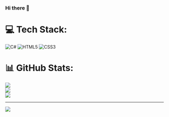 ### Hi there 👋

# 💻 Tech Stack:
![C#](https://img.shields.io/badge/c%23-%23239120.svg?style=for-the-badge&logo=c-sharp&logoColor=white) ![HTML5](https://img.shields.io/badge/html5-%23E34F26.svg?style=for-the-badge&logo=html5&logoColor=white) ![CSS3](https://img.shields.io/badge/css3-%231572B6.svg?style=for-the-badge&logo=css3&logoColor=white)
# 📊 GitHub Stats:
![](https://github-readme-stats.vercel.app/api?username=mselyasi&theme=merko&hide_border=false&include_all_commits=true&count_private=true)<br/>
![](https://github-readme-streak-stats.herokuapp.com/?user=mselyasi&theme=merko&hide_border=false)<br/>
![](https://github-readme-stats.vercel.app/api/top-langs/?username=mselyasi&theme=merko&hide_border=false&include_all_commits=true&count_private=true&layout=compact)

---
[![](https://visitcount.itsvg.in/api?id=mselyasi&icon=0&color=0)](https://visitcount.itsvg.in)

<!-- Proudly created with GPRM ( https://gprm.itsvg.in ) -->
<!--
**mselyasi/mselyasi** is a ✨ _special_ ✨ repository because its `README.md` (this file) appears on your GitHub profile.

Here are some ideas to get you started:

- 🔭 I’m currently working on ...
- 🌱 I’m currently learning ...
- 👯 I’m looking to collaborate on ...
- 🤔 I’m looking for help with ...
- 💬 Ask me about ...
- 📫 How to reach me: ...
- 😄 Pronouns: ...
- ⚡ Fun fact: ...
-->
